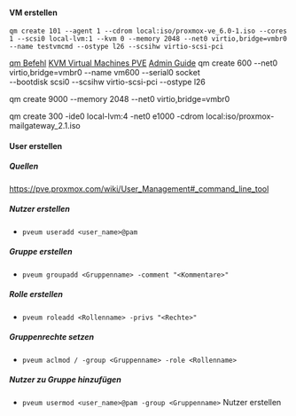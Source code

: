 
#### VM erstellen
`qm create 101 --agent 1 --cdrom local:iso/proxmox-ve_6.0-1.iso --cores 1 --scsi0 local-lvm:1 --kvm 0 --memory 2048 --net0 virtio,bridge=vmbr0 --name testvmcmd --ostype l26 --scsihw virtio-scsi-pci`

[qm Befehl](https://pve.proxmox.com/pve-docs/qm.1.html)
[KVM Virtual Machines PVE](https://pve.proxmox.com/wiki/Qemu/KVM_Virtual_Machines)
[Admin Guide](https://pve.proxmox.com/pve-docs/pve-admin-guide.html)
qm create 600 --net0 virtio,bridge=vmbr0 --name vm600 --serial0 socket \
  --bootdisk scsi0 --scsihw virtio-scsi-pci --ostype l26

qm create 9000 --memory 2048 --net0 virtio,bridge=vmbr0

qm create 300 -ide0 local-lvm:4 -net0 e1000 -cdrom local:iso/proxmox-mailgateway_2.1.iso

#### User erstellen
##### Quellen
https://pve.proxmox.com/wiki/User_Management#_command_line_tool

##### Nutzer erstellen
  - `pveum useradd <user_name>@pam`

##### Gruppe erstellen
  - `pveum groupadd <Gruppenname> -comment "<Kommentare>"`

##### Rolle erstellen
  - `pveum roleadd <Rollenname> -privs "<Rechte>"`

##### Gruppenrechte setzen
  - `pveum aclmod / -group <Gruppenname> -role <Rollenname>`

##### Nutzer zu Gruppe hinzufügen
  - `pveum usermod <user_name>@pam -group <Gruppenname>`
Nutzer erstellen
